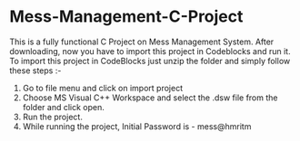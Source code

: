 # Mess-Management-C-Project
This is a fully functional C Project on Mess Management System.
After downloading, now you have to import this project in Codeblocks and run it.
To import this project in CodeBlocks just unzip the folder and simply
follow these steps :-

1. Go to file menu and click on import project
2. Choose MS Visual C++ Workspace and select the .dsw file from the
folder and click open.
3. Run the project.
4. While running the project, Initial Password is - mess@hmritm
